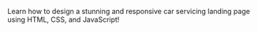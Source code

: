 Learn how to design a stunning and responsive car servicing landing page using HTML, CSS, and JavaScript!
